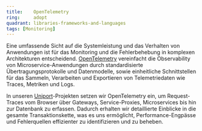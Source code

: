 ```yaml
---
title:    OpenTelemetry  
ring:     adopt
quadrant: libraries-frameworks-and-languages
tags: [Monitoring]
---
```


Eine umfassende Sicht auf die Systemleistung und das Verhalten von Anwendungen ist für das Monitoring und die Fehlerbehebung 
in komplexen Architekturen entscheidend. [OpenTelemetry][openTelemetry] vereinfacht die Observability von Microservice-Anwendungen durch standardisierte Übertragungsprotokolle und Datenmodelle, sowie einheitliche Schnittstellen für das Sammeln, Verarbeiten und Exportieren von Telemetriedaten wie Traces, Metriken und Logs.

In unseren [Uniport][uniport]-Projekten setzen wir OpenTelemetry ein, um Request-Traces vom Browser über Gateways,
Service-Proxies, Microservices bis hin zur Datenbank zu erfassen. Dadurch erhalten wir detaillierte Einblicke in die gesamte
Transaktionskette, was es uns ermöglicht, Performance-Engpässe und Fehlerquellen effizienter zu identifizieren
und zu beheben.

[openTelemetry]: https://opentelemetry.io
[uniport]: https://uniport.ch
